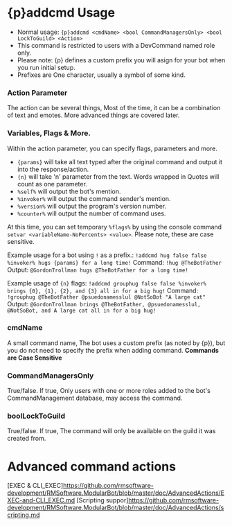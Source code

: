# {p}addcmd Usage
* Normal usage: `{p}addcmd <cmdName> <bool CommandManagersOnly> <bool LockToGuild> <Action>`
* This command is restricted to users with a DevCommand named role only.
* Please note: {p} defines a custom prefix you will asign for your bot when you run initial setup.
* Prefixes are One character, usually a symbol of some kind.

### Action Parameter
The action can be several things, Most of the time, it can be a combination of text and emotes. More advanced things are covered later.

### Variables, Flags & More.
Within the action parameter, you can specify flags, parameters and more.
* `{params}` will take all text typed after the original command and output it into the response/action.
* `{n}` will take 'n' parameter from the text. Words wrapped in Quotes will count as one parameter.
* `%self%` will output the bot's mention.
* `%invoker%` will output the command sender's mention.
* `%version%` will output the program's version number.
* `%counter%` will output the number of command uses.

At this time, you can set temporary `%flags%` by using the console command `setvar <variableName-NoPercents> <value>`. Please note, these are case sensitive.

Example usage for a bot using `!` as a prefix.: `!addcmd hug false false %invoker% hugs {params} for a long time!`
Command: `!hug @TheBotFather`
Output: `@GordonTrollman hugs @TheBotFather for a long time!`

Example usage of `{n}` flags: `!addcmd grouphug false false %invoker% brings {0}, {1}, {2}, and {3} all in for a big hug!`
Command: `!grouphug @TheBotFather @psuedonamesslul @NotSoBot "A large cat"`
Output: `@GordonTrollman brings @TheBotFather, @psuedonamesslul, @NotSoBot, and A large cat all in for a big hug!`

### cmdName
A small command name, The bot uses a custom prefix (as noted by {p}), but you do not need to specify the prefix when adding command. **Commands are Case Sensitive**

### CommandManagersOnly
True/false. If true, Only users with one or more roles added to the bot's CommandManagement database, may access the command.

### boolLockToGuild
True/false. If true, The command will only be available on the guild it was created from.

# Advanced command actions
[EXEC & CLI_EXEC]https://github.com/rmsoftware-development/RMSoftware.ModularBot/blob/master/doc/AdvancedActions/EXEC-and-CLI_EXEC.md
[Scripting suppor]https://github.com/rmsoftware-development/RMSoftware.ModularBot/blob/master/doc/AdvancedActions/scripting.md
